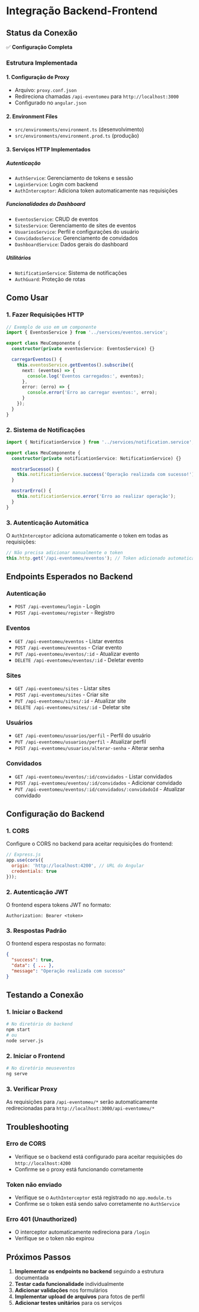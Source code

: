 # Integração Backend-Frontend

## Status da Conexão

✅ **Configuração Completa**

### Estrutura Implementada

#### 1. **Configuração de Proxy**
- Arquivo: `proxy.conf.json`
- Redireciona chamadas `/api-eventomeu` para `http://localhost:3000`
- Configurado no `angular.json`

#### 2. **Environment Files**
- `src/environments/environment.ts` (desenvolvimento)
- `src/environments/environment.prod.ts` (produção)

#### 3. **Serviços HTTP Implementados**

##### Autenticação
- `AuthService`: Gerenciamento de tokens e sessão
- `LoginService`: Login com backend
- `AuthInterceptor`: Adiciona token automaticamente nas requisições

##### Funcionalidades do Dashboard
- `EventosService`: CRUD de eventos
- `SitesService`: Gerenciamento de sites de eventos
- `UsuariosService`: Perfil e configurações do usuário
- `ConvidadosService`: Gerenciamento de convidados
- `DashboardService`: Dados gerais do dashboard

##### Utilitários
- `NotificationService`: Sistema de notificações
- `AuthGuard`: Proteção de rotas

## Como Usar

### 1. **Fazer Requisições HTTP**

```typescript
// Exemplo de uso em um componente
import { EventosService } from '../services/eventos.service';

export class MeuComponente {
  constructor(private eventosService: EventosService) {}

  carregarEventos() {
    this.eventosService.getEventos().subscribe({
      next: (eventos) => {
        console.log('Eventos carregados:', eventos);
      },
      error: (erro) => {
        console.error('Erro ao carregar eventos:', erro);
      }
    });
  }
}
```

### 2. **Sistema de Notificações**

```typescript
import { NotificationService } from '../services/notification.service';

export class MeuComponente {
  constructor(private notificationService: NotificationService) {}

  mostrarSucesso() {
    this.notificationService.success('Operação realizada com sucesso!');
  }

  mostrarErro() {
    this.notificationService.error('Erro ao realizar operação');
  }
}
```

### 3. **Autenticação Automática**

O `AuthInterceptor` adiciona automaticamente o token em todas as requisições:

```typescript
// Não precisa adicionar manualmente o token
this.http.get('/api-eventomeu/eventos'); // Token adicionado automaticamente
```

## Endpoints Esperados no Backend

### Autenticação
- `POST /api-eventomeu/login` - Login
- `POST /api-eventomeu/register` - Registro

### Eventos
- `GET /api-eventomeu/eventos` - Listar eventos
- `POST /api-eventomeu/eventos` - Criar evento
- `PUT /api-eventomeu/eventos/:id` - Atualizar evento
- `DELETE /api-eventomeu/eventos/:id` - Deletar evento

### Sites
- `GET /api-eventomeu/sites` - Listar sites
- `POST /api-eventomeu/sites` - Criar site
- `PUT /api-eventomeu/sites/:id` - Atualizar site
- `DELETE /api-eventomeu/sites/:id` - Deletar site

### Usuários
- `GET /api-eventomeu/usuarios/perfil` - Perfil do usuário
- `PUT /api-eventomeu/usuarios/perfil` - Atualizar perfil
- `POST /api-eventomeu/usuarios/alterar-senha` - Alterar senha

### Convidados
- `GET /api-eventomeu/eventos/:id/convidados` - Listar convidados
- `POST /api-eventomeu/eventos/:id/convidados` - Adicionar convidado
- `PUT /api-eventomeu/eventos/:id/convidados/:convidadoId` - Atualizar convidado

## Configuração do Backend

### 1. **CORS**
Configure o CORS no backend para aceitar requisições do frontend:

```javascript
// Express.js
app.use(cors({
  origin: 'http://localhost:4200', // URL do Angular
  credentials: true
}));
```

### 2. **Autenticação JWT**
O frontend espera tokens JWT no formato:
```
Authorization: Bearer <token>
```

### 3. **Respostas Padrão**
O frontend espera respostas no formato:
```json
{
  "success": true,
  "data": { ... },
  "message": "Operação realizada com sucesso"
}
```

## Testando a Conexão

### 1. **Iniciar o Backend**
```bash
# No diretório do backend
npm start
# ou
node server.js
```

### 2. **Iniciar o Frontend**
```bash
# No diretório meuseventos
ng serve
```

### 3. **Verificar Proxy**
As requisições para `/api-eventomeu/*` serão automaticamente redirecionadas para `http://localhost:3000/api-eventomeu/*`

## Troubleshooting

### Erro de CORS
- Verifique se o backend está configurado para aceitar requisições do `http://localhost:4200`
- Confirme se o proxy está funcionando corretamente

### Token não enviado
- Verifique se o `AuthInterceptor` está registrado no `app.module.ts`
- Confirme se o token está sendo salvo corretamente no `AuthService`

### Erro 401 (Unauthorized)
- O interceptor automaticamente redireciona para `/login`
- Verifique se o token não expirou

## Próximos Passos

1. **Implementar os endpoints no backend** seguindo a estrutura documentada
2. **Testar cada funcionalidade** individualmente
3. **Adicionar validações** nos formulários
4. **Implementar upload de arquivos** para fotos de perfil
5. **Adicionar testes unitários** para os serviços 